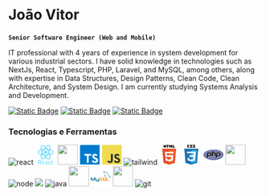 # João Vitor

**`Senior Software Engineer (Web and Mobile)`**

IT professional with 4 years of experience in system development for various industrial sectors. I have solid knowledge in technologies such as NextJs, React, Typescript, PHP, Laravel, and MySQL, among others, along with expertise in Data Structures, Design Patterns, Clean Code, Clean Architecture, and System Design. I am currently studying Systems Analysis and Development.
    
[![Static Badge](https://img.shields.io/badge/Portfolio%20-brightgreen?style=flat-square&logo=airplayvideo&logoColor=%23FFF&labelColor=%23&color=%23460170)](https://joaovitorhz.netlify.app/)
[![Static Badge](https://img.shields.io/badge/Jo%C3%A3o%20Vitor%20Araujo%20-brightgreen?style=flat-square&logo=linkedin&logoColor=%23FFF&labelColor=%23&color=%23460170)](https://www.linkedin.com/in/jo%C3%A3o-vitor-araujo-96a78522b/)
[![Static Badge](https://img.shields.io/badge/vitorjoao39207%40gmail.com-brightgreen?style=flat-square&logo=gmail&logoColor=%23FFF&labelColor=%23&color=%23460170)](mailto:vitorjoao39207@gmail.com)

<h3 align="left">Tecnologias e Ferramentas</h3>
<p align="left"> 
    <!-- NextJs -->
    <a target="_blank" rel="noreferrer">
        <img src="https://cdn.jsdelivr.net/gh/devicons/devicon@latest/icons/nextjs/nextjs-original.svg" alt="react" width="40" height="40" />
    </a>
    <!-- React -->
    <a target="_blank" rel="noreferrer">
         <img src="https://raw.githubusercontent.com/devicons/devicon/master/icons/react/react-original-wordmark.svg" alt="react" width="40" height="40"/>
    </a>
    <!-- Vue -->
    <a target="_blank" rel="noreferrer">
        <img src="https://cdn.jsdelivr.net/gh/devicons/devicon@latest/icons/vuejs/vuejs-original-wordmark.svg" width="40" height="40"/>
    </a>
    <!-- Typescript -->
     <a  target="_blank" rel="noreferrer"> 
        <img src="https://raw.githubusercontent.com/devicons/devicon/master/icons/typescript/typescript-original.svg" alt="typescript" width="40" height="40"/> 
    </a>
    <!--JavaScript  -->
    <a target="_blank" rel="noreferrer"> 
        <img src="https://raw.githubusercontent.com/devicons/devicon/master/icons/javascript/javascript-original.svg" alt="javascript" width="40" height="40"/> 
    </a> 
    <!-- Tailwind -->
     <a target="_blank" rel="noreferrer"> 
        <img src="https://www.vectorlogo.zone/logos/tailwindcss/tailwindcss-icon.svg" alt="tailwind" width="40" height="40"/> 
    </a>
    <!-- HTML -->
    <a  target="_blank" rel="noreferrer"> 
        <img src="https://raw.githubusercontent.com/devicons/devicon/master/icons/html5/html5-original-wordmark.svg" alt="html5" width="40" height="40"/> 
    </a> 
    <!-- CSS -->
    <a target="_blank" rel="noreferrer"> 
        <img src="https://raw.githubusercontent.com/devicons/devicon/master/icons/css3/css3-original-wordmark.svg" alt="css3" width="40" height="40"/> 
    </a>
    <!-- PHP -->
    <a target="_blank" rel="noreferrer">
        <img src="https://raw.githubusercontent.com/devicons/devicon/master/icons/php/php-original.svg" alt="php" width="40" height="40"/>
    </a>
    <!-- Laravel -->
    <a target="_blank" rel="noreferrer">
        <img src="https://cdn.jsdelivr.net/gh/devicons/devicon@latest/icons/laravel/laravel-original.svg" width="40" height="40"/>
    </a>
    <!-- Node -->
    <a target="_blank" rel="noreferrer">
        <img src="https://cdn.iconscout.com/icon/free/png-256/node-js-1174925.png" alt="node" width="40" height="40"/> 
    </a> 
    <!-- AdonisJs -->
    <a target="_blank" rel="noreferrer">
      <img src="https://cdn.jsdelivr.net/gh/devicons/devicon@latest/icons/adonisjs/adonisjs-original.svg" idth="40" height="40"/>
    </a> 
    <!-- Java -->
    <a target="_blank" rel="noreferrer">
        <img src="https://cdn.icon-icons.com/icons2/2415/PNG/512/java_original_wordmark_logo_icon_146459.png" alt="java" width="40" height="40"/> 
    </a> 
    <!-- Java -->
    <a target="_blank" rel="noreferrer">
        <img src="https://cdn.jsdelivr.net/gh/devicons/devicon@latest/icons/kotlin/kotlin-plain-wordmark.svg" width="40" height="40" />
    </a> 
    <!-- MySql -->
     <a  target="_blank" rel="noreferrer"> 
        <img src="https://raw.githubusercontent.com/devicons/devicon/master/icons/mysql/mysql-original-wordmark.svg" alt="mysql" width="40" height="40"/> 
    </a>
    <!-- MariaDB -->
    <a target="_blank" rel="noreferrer"> 
      <img src="https://cdn.jsdelivr.net/gh/devicons/devicon@latest/icons/mongodb/mongodb-original-wordmark.svg" width="40" height="40" />
    </a> 
    <!-- Git -->
    <a  target="_blank" rel="noreferrer"> 
        <img src="https://www.vectorlogo.zone/logos/git-scm/git-scm-icon.svg" alt="git" width="40" height="40"/> 
    </a> 
</p>

